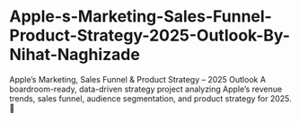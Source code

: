 # Apple-s-Marketing-Sales-Funnel-Product-Strategy-2025-Outlook-By-Nihat-Naghizade
Apple’s Marketing, Sales Funnel &amp; Product Strategy – 2025 Outlook A boardroom-ready, data-driven strategy project analyzing Apple’s revenue trends, sales funnel, audience segmentation, and product strategy for 2025. 🚀
